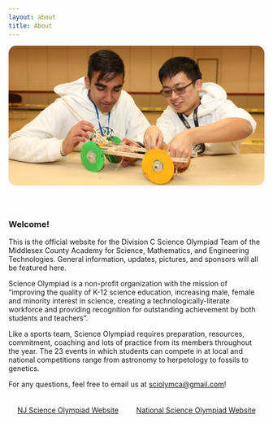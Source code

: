 ```yaml
---
layout: about
title: About
---
```


<div style = "width: 100%; padding-bottom: 40px;">
    <img src ="/assets/images/kevin_amey.jpg" style = " border-radius: 15px;">
</div>

### Welcome!

This is the official website for the Division C Science Olympiad Team of the Middlesex County Academy for Science, Mathematics, and Engineering Technologies. General information, updates, pictures, and sponsors will all be featured here.

Science Olympiad is a non-profit organization with the mission of “improving the quality of K-12 science education, increasing male, female and minority interest in science, creating a technologically-literate workforce and providing recognition for outstanding achievement by both students and teachers”. 

Like a sports team, Science Olympiad requires preparation, resources, commitment, coaching and lots of practice from its members throughout the year. The 23 events in which students can compete in at local and national competitions range from astronomy to herpetology to fossils to genetics. 

For any questions, feel free to email us at <sciolymca@gmail.com>!


<div style = "width: 100%; padding-top: 20px; display: flex; flex-direction: row">
    <div style = "flex-grow: 1; text-align: center;"><a href="http://www.njscienceolympiad.org/" class="btn" target="_blank">NJ Science Olympiad Website</a></div>
    <div style = "flex-grow: 1; text-align: center;"><a href="https://www.soinc.org/" class="btn" target="_blank">National Science Olympiad Website</a></div>
</div>

